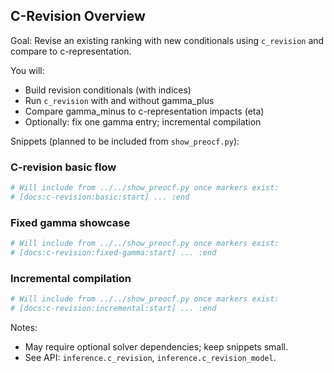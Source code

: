 ## C-Revision Overview

Goal: Revise an existing ranking with new conditionals using `c_revision` and compare to c-representation.

You will:
- Build revision conditionals (with indices)
- Run `c_revision` with and without gamma_plus
- Compare gamma_minus to c-representation impacts (eta)
- Optionally: fix one gamma entry; incremental compilation

Snippets (planned to be included from `show_preocf.py`):

### C-revision basic flow
```python
# Will include from ../../show_preocf.py once markers exist:
# [docs:c-revision:basic:start] ... :end
```

### Fixed gamma showcase
```python
# Will include from ../../show_preocf.py once markers exist:
# [docs:c-revision:fixed-gamma:start] ... :end
```

### Incremental compilation
```python
# Will include from ../../show_preocf.py once markers exist:
# [docs:c-revision:incremental:start] ... :end
```

Notes:
- May require optional solver dependencies; keep snippets small.
- See API: `inference.c_revision`, `inference.c_revision_model`.
